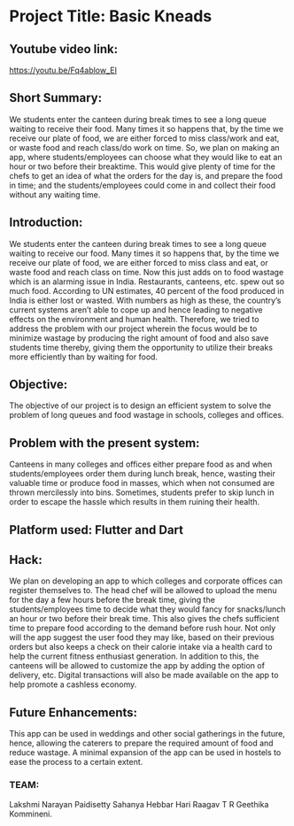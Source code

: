 # Project Title: Basic Kneads

## Youtube video link:
https://youtu.be/Fq4ablow_EI

## Short Summary:
We students enter the canteen during break times to see a long queue waiting to receive their food. Many times it so happens that, by the time we receive our plate of food,  we are either forced to miss class/work and eat, or waste food and reach class/do work on time. So, we plan on making an app, where students/employees can choose what they would like to eat an hour or two before their breaktime. This would give plenty of time for the chefs to get an idea of what the orders for the day is, and prepare the food in time; and the students/employees could come in and collect their food without any waiting time.

## Introduction: 
We students enter the canteen during break times to see a long queue waiting to receive our food. Many times it so happens that, by the time we receive our plate of food,  we are either forced to miss class and eat, or waste food and reach class on time. Now this just adds on to food wastage which is an alarming issue in India. Restaurants, canteens, etc. spew out so much food. According to UN estimates, 40 percent of the food produced in India is either lost or wasted. With numbers as high as these, the country’s current systems aren’t able to cope up and hence leading to negative effects on the environment and human health.
Therefore, we tried to address the problem with our project wherein the focus would be to minimize wastage by producing the right amount of food and also save students time thereby, giving them the opportunity to utilize their breaks more efficiently than by waiting for food.

## Objective: 
The objective of our project is to design an efficient system to solve the problem of long queues and food wastage in schools, colleges and offices.

## Problem with the present system: 
Canteens in many colleges and offices either prepare food as and when students/employees order them during lunch break, hence, wasting their valuable time or produce food in masses, which when not consumed are thrown mercilessly into bins. Sometimes, students prefer to skip lunch in order to escape the hassle which results in them ruining their health.

## Platform used: Flutter and Dart

## Hack: 
We plan on developing an app to which colleges and corporate offices can register themselves to. The head chef will be allowed to upload the menu for the day a few hours before the break time, giving the students/employees time to decide what they would fancy for snacks/lunch an hour or two before their break time. This also gives the chefs sufficient time to prepare food according to the demand before rush hour. Not only will the app suggest the user food they may like, based on their previous orders but also keeps a check on their calorie intake via a health card to help the current fitness enthusiast generation. In addition to this, the canteens will be allowed to customize the app by adding the option of delivery, etc. Digital transactions will also be made available on the app to help promote a cashless economy.

## Future Enhancements: 
This app can be used in weddings and other social gatherings in the future, hence, allowing the caterers to prepare the required amount of food and reduce wastage. A minimal expansion of the app can be used in hostels to ease the process to a certain extent.

### TEAM:
Lakshmi Narayan Paidisetty
Sahanya Hebbar 
Hari Raagav T R 
Geethika Kommineni.
